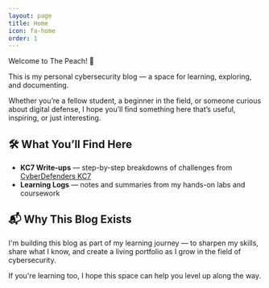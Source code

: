 ```yaml
---
layout: page
title: Home
icon: fa-home
order: 1
---
```


Welcome to The Peach! 🍑  

This is my personal cybersecurity blog — a space for learning, exploring, and documenting.

Whether you’re a fellow student, a beginner in the field, or someone curious about digital defense, I hope you’ll find something here that’s useful, inspiring, or just interesting.

## 🛠 What You’ll Find Here

- **KC7 Write-ups** — step-by-step breakdowns of challenges from [CyberDefenders KC7](https://kc7.cyberdefenders.org)
- **Learning Logs** — notes and summaries from my hands-on labs and coursework

## 📬 Why This Blog Exists

I'm building this blog as part of my learning journey — to sharpen my skills, share what I know, and create a living portfolio as I grow in the field of cybersecurity.

If you're learning too, I hope this space can help you level up along the way.